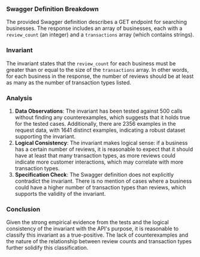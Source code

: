 ### Swagger Definition Breakdown
The provided Swagger definition describes a GET endpoint for searching businesses. The response includes an array of businesses, each with a `review_count` (an integer) and a `transactions` array (which contains strings). 

### Invariant
The invariant states that the `review_count` for each business must be greater than or equal to the size of the `transactions` array. In other words, for each business in the response, the number of reviews should be at least as many as the number of transaction types listed. 

### Analysis
1. **Data Observations**: The invariant has been tested against 500 calls without finding any counterexamples, which suggests that it holds true for the tested cases. Additionally, there are 2356 examples in the request data, with 1641 distinct examples, indicating a robust dataset supporting the invariant. 
2. **Logical Consistency**: The invariant makes logical sense: if a business has a certain number of reviews, it is reasonable to expect that it should have at least that many transaction types, as more reviews could indicate more customer interactions, which may correlate with more transaction types. 
3. **Specification Check**: The Swagger definition does not explicitly contradict the invariant. There is no mention of cases where a business could have a higher number of transaction types than reviews, which supports the validity of the invariant. 

### Conclusion
Given the strong empirical evidence from the tests and the logical consistency of the invariant with the API's purpose, it is reasonable to classify this invariant as a true-positive. The lack of counterexamples and the nature of the relationship between review counts and transaction types further solidify this classification.
